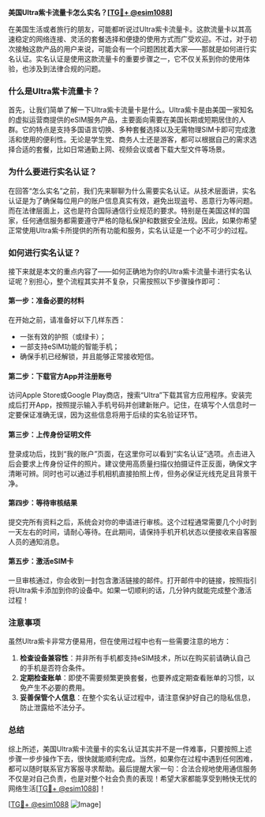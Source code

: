 **美国Ultra紫卡流量卡怎么实名？[[TG💪+ @esim1088](https://t.me/s/esim1088)]**

在美国生活或者旅行的朋友，可能都听说过Ultra紫卡流量卡。这款流量卡以其高速稳定的网络连接、灵活的套餐选择和便捷的使用方式而广受欢迎。不过，对于初次接触这款产品的用户来说，可能会有一个问题困扰着大家——那就是如何进行实名认证。实名认证是使用这款流量卡的重要步骤之一，它不仅关系到你的使用体验，也涉及到法律合规的问题。

### **什么是Ultra紫卡流量卡？**

首先，让我们简单了解一下Ultra紫卡流量卡是什么。Ultra紫卡是由美国一家知名的虚拟运营商提供的eSIM服务产品，主要面向需要在美国长期或短期居住的人群。它的特点是支持多国语言切换、多种套餐选择以及无需物理SIM卡即可完成激活和使用的便利性。无论是学生党、商务人士还是游客，都可以根据自己的需求选择合适的套餐，比如日常通勤上网、视频会议或者下载大型文件等场景。

### **为什么要进行实名认证？**

在回答“怎么实名”之前，我们先来聊聊为什么需要实名认证。从技术层面讲，实名认证是为了确保每位用户的账户信息真实有效，避免出现盗号、恶意行为等问题。而在法律层面上，这也是符合国际通信行业规范的要求。特别是在美国这样的国家，任何通信服务都需要遵守严格的隐私保护和数据安全法规。因此，如果你希望正常使用Ultra紫卡所提供的所有功能和服务，实名认证是一个必不可少的过程。

### **如何进行实名认证？**

接下来就是本文的重点内容了——如何正确地为你的Ultra紫卡流量卡进行实名认证呢？别担心，整个流程其实并不复杂，只需按照以下步骤操作即可：

#### **第一步：准备必要的材料**
在开始之前，请准备好以下几样东西：
- 一张有效的护照（或绿卡）；
- 一部支持eSIM功能的智能手机；
- 确保手机已经解锁，并且能够正常接收短信。

#### **第二步：下载官方App并注册账号**
访问Apple Store或Google Play商店，搜索“Ultra”下载其官方应用程序。安装完成后打开App，按照提示输入手机号码并创建新账户。记住，在填写个人信息时一定要保证准确无误，因为这些信息将用于后续的实名验证环节。

#### **第三步：上传身份证明文件**
登录成功后，找到“我的账户”页面，在这里你可以看到“实名认证”选项。点击进入后会要求上传身份证件的照片。建议使用高质量扫描仪拍摄证件正反面，确保文字清晰可辨。同时也可以通过手机相机直接拍照上传，但务必保证光线充足且背景干净。

#### **第四步：等待审核结果**
提交完所有资料之后，系统会对你的申请进行审核。这个过程通常需要几个小时到一天左右的时间，请耐心等待。在此期间，请保持手机开机状态以便接收来自客服人员的通知消息。

#### **第五步：激活eSIM卡**
一旦审核通过，你会收到一封包含激活链接的邮件。打开邮件中的链接，按照指引将Ultra紫卡添加到你的设备中。如果一切顺利的话，几分钟内就能完成整个激活过程！

### **注意事项**
虽然Ultra紫卡非常方便易用，但在使用过程中也有一些需要注意的地方：
1. **检查设备兼容性**：并非所有手机都支持eSIM技术，所以在购买前请确认自己的手机是否符合条件。
2. **定期检查账单**：即使不需要频繁更换套餐，也要养成定期查看账单的习惯，以免产生不必要的费用。
3. **妥善保管个人信息**：在整个实名认证过程中，请注意保护好自己的隐私信息，防止泄露给不法分子。

### **总结**
综上所述，美国Ultra紫卡流量卡的实名认证其实并不是一件难事，只要按照上述步骤一步步操作下去，很快就能顺利完成。当然，如果你在过程中遇到任何困难，都可以随时联系官方客服寻求帮助。最后提醒大家一句：合法合规地使用通信服务不仅是对自己负责，也是对整个社会负责的表现！希望大家都能享受到畅快无忧的网络生活[[TG💪+ @esim1088](https://t.me/s/esim1088)]！

[[TG💪+ @esim1088](https://t.me/s/esim1088) ![Image](https://i.postimg.cc/4NQfJmqS/Snipaste-2025-05-13-00-14-12.png)]